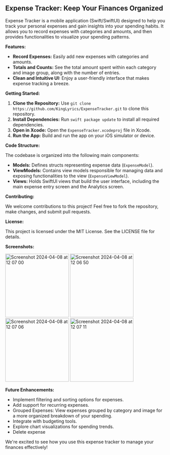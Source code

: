 ## Expense Tracker: Keep Your Finances Organized  

Expense Tracker is a mobile application (Swift/SwiftUI) designed to help you track your personal expenses and gain insights into your spending habits. It allows you to record expenses with categories and amounts, and then provides functionalities to visualize your spending patterns.

**Features:**

* **Record Expenses:** Easily add new expenses with categories and amounts.
* **Totals and Counts:** See the total amount spent within each category and image group, along with the number of entries.
* **Clean and Intuitive UI:** Enjoy a user-friendly interface that makes expense tracking a breeze.

**Getting Started:**

1. **Clone the Repository:** Use `git clone https://github.com/KingLyrics/ExpenseTracker.git` to clone this repository.
2. **Install Dependencies:** Run `swift package update` to install all required dependencies.
3. **Open in Xcode:** Open the `ExpenseTracker.xcodeproj` file in Xcode.
4. **Run the App:** Build and run the app on your iOS simulator or device.

**Code Structure:**

The codebase is organized into the following main components:

* **Models:** Defines structs representing expense data (`ExpenseModel`).
* **ViewModels:** Contains view models responsible for managing data and exposing functionalities to the view (`ExpenseViewModel`).
* **Views:** Holds SwiftUI views that build the user interface, including the main expense entry screen and the Analytics screen.

**Contributing:**

We welcome contributions to this project! Feel free to fork the repository, make changes, and submit pull requests.

**License:**

This project is licensed under the MIT License. See the LICENSE file for details.

**Screenshots:**


<img width="200" alt="Screenshot 2024-04-08 at 12 07 00" src="https://github.com/KingLyrics/ExpenseTracker/assets/56762105/3ccd323e-4e4d-441a-b9c1-56b7755d4f0c">
<img width="200" alt="Screenshot 2024-04-08 at 12 06 50" src="https://github.com/KingLyrics/ExpenseTracker/assets/56762105/bfd3eb41-47b8-4a18-a7ec-a3385fd30b9f">
<img width="200" alt="Screenshot 2024-04-08 at 12 07 06" src="https://github.com/KingLyrics/ExpenseTracker/assets/56762105/cbc029e7-efda-4ac5-81ed-6ef5672e078c">
<img width="200" alt="Screenshot 2024-04-08 at 12 07 11" src="https://github.com/KingLyrics/ExpenseTracker/assets/56762105/060e04b2-bba0-4706-90b3-a5eb49174d04">


**Future Enhancements:**

* Implement filtering and sorting options for expenses.
* Add support for recurring expenses.
* Grouped Expenses: View expenses grouped by category and image for a more organized breakdown of your spending.
* Integrate with budgeting tools.
* Explore chart visualizations for spending trends.
* Delete expense
  

We're excited to see how you use this expense tracker to manage your finances effectively!

